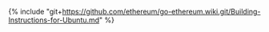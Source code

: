 {% include "git+https://github.com/ethereum/go-ethereum.wiki.git/Building-Instructions-for-Ubuntu.md" %}